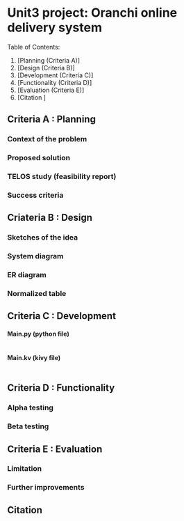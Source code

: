 # Unit3 project: Oranchi online delivery system

Table of Contents:

  1. [Planning (Criteria A)]
  2. [Design (Criteria B)]
  3. [Development (Criteria C)]
  4. [Functionality (Criteria D)]
  5. [Evaluation (Criteria E)]
  6. [Citation ]
  
## Criteria A : Planning

### Context of the problem

### Proposed solution

### TELOS study (feasibility report)

### Success criteria


## Criateria B : Design

### Sketches of the idea

### System diagram

### ER diagram

### Normalized table


## Criteria C : Development

#### Main.py (python file)
```.py

```

#### Main.kv (kivy file)
```.py

```


## Criteria D : Functionality

### Alpha testing

### Beta testing


## Criteria E : Evaluation

### Limitation

### Further improvements


## Citation
